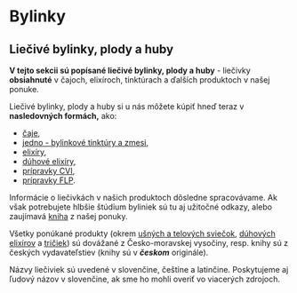 Bylinky
=======
## Liečivé bylinky, plody a huby

**V tejto sekcii sú popísané liečivé bylinky, plody a huby** - liečivky
**obsiahnuté** v čajoch, elixíroch, tinktúrach a ďalších produktoch v našej
ponuke.

Liečivé bylinky, plody a huby si u nás môžete kúpiť hneď teraz v **nasledovných
formách,** ako:

* [čaje](../caje),
* [jedno - bylinkové tinktúry a zmesi](../tinktury),
* [elixíry](../elixiry),
* [dúhové elixíry](../elixiry),
* [prípravky CVI](../procvi),
* [prípravky FLP](../proflp).

Informácie o liečivkách v našich produktoch dôsledne spracovávame. Ak však
potrebujete hlbšie štúdium byliniek sú tu aj užitočné
odkazy, alebo zaujímavá [kniha](../knihy/byliny) z našej ponuky.

Všetky ponúkané produkty (okrem [ušných a telových sviečok](../sviecky),
[dúhových elixírov](../elixiry) a
[tričiek](../potlac/tricka)) sú dovážané z Česko-moravskej vysočiny,
resp. knihy sú z českých vydavateľstiev (knihy sú v ***českom*** originále).

Názvy liečiviek sú uvedené v slovenčine, češtine a latinčine. Poskytujeme aj
ľudový názov v slovenčine, ak sme ho mohli overiť vo viacerých zdrojoch.
